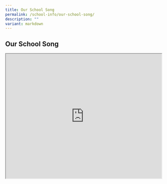 ```yaml
---
title: Our School Song
permalink: /school-info/our-school-song/
description: ""
variant: markdown
---
```

<h2>Our School Song</h2>

<center>
<iframe src="https://www.youtube.com/embed/GuveIVCyOjM" height="400" width="500">
</iframe>
</center>
